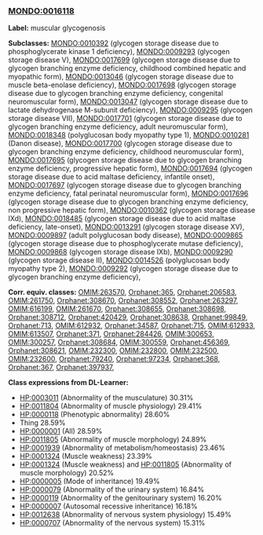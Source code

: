
### [MONDO:0016118](http://purl.obolibrary.org/obo/MONDO_0016118)
**Label:** muscular glycogenosis

**Subclasses:** [MONDO:0010392](http://purl.obolibrary.org/obo/MONDO_0010392) (glycogen storage disease due to phosphoglycerate kinase 1 deficiency), [MONDO:0009293](http://purl.obolibrary.org/obo/MONDO_0009293) (glycogen storage disease V), [MONDO:0017699](http://purl.obolibrary.org/obo/MONDO_0017699) (glycogen storage disease due to glycogen branching enzyme deficiency, childhood combined hepatic and myopathic form), [MONDO:0013046](http://purl.obolibrary.org/obo/MONDO_0013046) (glycogen storage disease due to muscle beta-enolase deficiency), [MONDO:0017698](http://purl.obolibrary.org/obo/MONDO_0017698) (glycogen storage disease due to glycogen branching enzyme deficiency, congenital neuromuscular form), [MONDO:0013047](http://purl.obolibrary.org/obo/MONDO_0013047) (glycogen storage disease due to lactate dehydrogenase M-subunit deficiency), [MONDO:0009295](http://purl.obolibrary.org/obo/MONDO_0009295) (glycogen storage disease VII), [MONDO:0017701](http://purl.obolibrary.org/obo/MONDO_0017701) (glycogen storage disease due to glycogen branching enzyme deficiency, adult neuromuscular form), [MONDO:0018348](http://purl.obolibrary.org/obo/MONDO_0018348) (polyglucosan body myopathy type 1), [MONDO:0010281](http://purl.obolibrary.org/obo/MONDO_0010281) (Danon disease), [MONDO:0017700](http://purl.obolibrary.org/obo/MONDO_0017700) (glycogen storage disease due to glycogen branching enzyme deficiency, childhood neuromuscular form), [MONDO:0017695](http://purl.obolibrary.org/obo/MONDO_0017695) (glycogen storage disease due to glycogen branching enzyme deficiency, progressive hepatic form), [MONDO:0017694](http://purl.obolibrary.org/obo/MONDO_0017694) (glycogen storage disease due to acid maltase deficiency, infantile onset), [MONDO:0017697](http://purl.obolibrary.org/obo/MONDO_0017697) (glycogen storage disease due to glycogen branching enzyme deficiency, fatal perinatal neuromuscular form), [MONDO:0017696](http://purl.obolibrary.org/obo/MONDO_0017696) (glycogen storage disease due to glycogen branching enzyme deficiency, non progressive hepatic form), [MONDO:0010362](http://purl.obolibrary.org/obo/MONDO_0010362) (glycogen storage disease IXd), [MONDO:0018485](http://purl.obolibrary.org/obo/MONDO_0018485) (glycogen storage disease due to acid maltase deficiency, late-onset), [MONDO:0013291](http://purl.obolibrary.org/obo/MONDO_0013291) (glycogen storage disease XV), [MONDO:0009897](http://purl.obolibrary.org/obo/MONDO_0009897) (adult polyglucosan body disease), [MONDO:0009865](http://purl.obolibrary.org/obo/MONDO_0009865) (glycogen storage disease due to phosphoglycerate mutase deficiency), [MONDO:0009868](http://purl.obolibrary.org/obo/MONDO_0009868) (glycogen storage disease IXb), [MONDO:0009290](http://purl.obolibrary.org/obo/MONDO_0009290) (glycogen storage disease II), [MONDO:0014526](http://purl.obolibrary.org/obo/MONDO_0014526) (polyglucosan body myopathy type 2), [MONDO:0009292](http://purl.obolibrary.org/obo/MONDO_0009292) (glycogen storage disease due to glycogen branching enzyme deficiency), 

**Corr. equiv. classes:** [OMIM:263570](http://purl.obolibrary.org/obo/OMIM_263570), [Orphanet:365](http://www.orpha.net/ORDO/Orphanet_365), [Orphanet:206583](http://www.orpha.net/ORDO/Orphanet_206583), [OMIM:261750](http://purl.obolibrary.org/obo/OMIM_261750), [Orphanet:308670](http://www.orpha.net/ORDO/Orphanet_308670), [Orphanet:308552](http://www.orpha.net/ORDO/Orphanet_308552), [Orphanet:263297](http://www.orpha.net/ORDO/Orphanet_263297), [OMIM:616199](http://purl.obolibrary.org/obo/OMIM_616199), [OMIM:261670](http://purl.obolibrary.org/obo/OMIM_261670), [Orphanet:308655](http://www.orpha.net/ORDO/Orphanet_308655), [Orphanet:308698](http://www.orpha.net/ORDO/Orphanet_308698), [Orphanet:308712](http://www.orpha.net/ORDO/Orphanet_308712), [Orphanet:420429](http://www.orpha.net/ORDO/Orphanet_420429), [Orphanet:308638](http://www.orpha.net/ORDO/Orphanet_308638), [Orphanet:99849](http://www.orpha.net/ORDO/Orphanet_99849), [Orphanet:713](http://www.orpha.net/ORDO/Orphanet_713), [OMIM:612932](http://purl.obolibrary.org/obo/OMIM_612932), [Orphanet:34587](http://www.orpha.net/ORDO/Orphanet_34587), [Orphanet:715](http://www.orpha.net/ORDO/Orphanet_715), [OMIM:612933](http://purl.obolibrary.org/obo/OMIM_612933), [OMIM:613507](http://purl.obolibrary.org/obo/OMIM_613507), [Orphanet:371](http://www.orpha.net/ORDO/Orphanet_371), [Orphanet:284426](http://www.orpha.net/ORDO/Orphanet_284426), [OMIM:300653](http://purl.obolibrary.org/obo/OMIM_300653), [OMIM:300257](http://purl.obolibrary.org/obo/OMIM_300257), [Orphanet:308684](http://www.orpha.net/ORDO/Orphanet_308684), [OMIM:300559](http://purl.obolibrary.org/obo/OMIM_300559), [Orphanet:456369](http://www.orpha.net/ORDO/Orphanet_456369), [Orphanet:308621](http://www.orpha.net/ORDO/Orphanet_308621), [OMIM:232300](http://purl.obolibrary.org/obo/OMIM_232300), [OMIM:232800](http://purl.obolibrary.org/obo/OMIM_232800), [OMIM:232500](http://purl.obolibrary.org/obo/OMIM_232500), [OMIM:232600](http://purl.obolibrary.org/obo/OMIM_232600), [Orphanet:79240](http://www.orpha.net/ORDO/Orphanet_79240), [Orphanet:97234](http://www.orpha.net/ORDO/Orphanet_97234), [Orphanet:368](http://www.orpha.net/ORDO/Orphanet_368), [Orphanet:367](http://www.orpha.net/ORDO/Orphanet_367), [Orphanet:397937](http://www.orpha.net/ORDO/Orphanet_397937), 

**Class expressions from DL-Learner:**

- [HP:0003011](http://purl.obolibrary.org/obo/HP_0003011) (Abnormality of the musculature) 30.31%
- [HP:0011804](http://purl.obolibrary.org/obo/HP_0011804) (Abnormality of muscle physiology) 29.41%
- [HP:0000118](http://purl.obolibrary.org/obo/HP_0000118) (Phenotypic abnormality) 28.60%
- Thing 28.59%
- [HP:0000001](http://purl.obolibrary.org/obo/HP_0000001) (All) 28.59%
- [HP:0011805](http://purl.obolibrary.org/obo/HP_0011805) (Abnormality of muscle morphology) 24.89%
- [HP:0001939](http://purl.obolibrary.org/obo/HP_0001939) (Abnormality of metabolism/homeostasis) 23.46%
- [HP:0001324](http://purl.obolibrary.org/obo/HP_0001324) (Muscle weakness) 23.39%
- [HP:0001324](http://purl.obolibrary.org/obo/HP_0001324) (Muscle weakness) and [HP:0011805](http://purl.obolibrary.org/obo/HP_0011805) (Abnormality of muscle morphology) 20.52%
- [HP:0000005](http://purl.obolibrary.org/obo/HP_0000005) (Mode of inheritance) 19.49%
- [HP:0000079](http://purl.obolibrary.org/obo/HP_0000079) (Abnormality of the urinary system) 16.84%
- [HP:0000119](http://purl.obolibrary.org/obo/HP_0000119) (Abnormality of the genitourinary system) 16.20%
- [HP:0000007](http://purl.obolibrary.org/obo/HP_0000007) (Autosomal recessive inheritance) 16.18%
- [HP:0012638](http://purl.obolibrary.org/obo/HP_0012638) (Abnormality of nervous system physiology) 15.49%
- [HP:0000707](http://purl.obolibrary.org/obo/HP_0000707) (Abnormality of the nervous system) 15.31%


